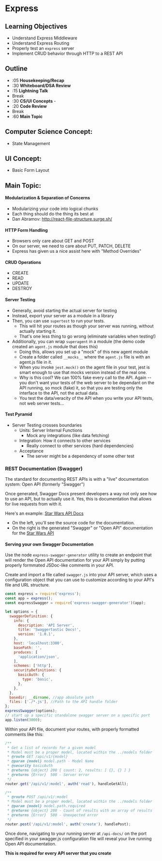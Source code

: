 # Express 

## Learning Objectives

* Understand Express Middleware
* Understand Express Routing
* Properly test an `express` server
* Implement CRUD behavior through HTTP to a REST API

## Outline
* :05 **Housekeeping/Recap**
* :30 **Whiteboard/DSA Review** 
* :15 **Lightning Talk** 
* Break 
* :30 **CS/UI Concepts** -
* :20 **Code Review** 
* Break
* :60 **Main Topic**

## Computer Science Concept:
* State Management

## UI Concept:
* Basic Form Layout

## Main Topic:

#### Modularization & Separation of Concerns
* Modularizing your code into logical chunks
* Each thing should do the thing its best at
* Dan Abramov: http://react-file-structure.surge.sh/

#### HTTP Form Handling
* Browsers only care about GET and POST
* On our server, we need to care about PUT, PATCH, DELETE
* Express has given us a nice assist here with "Method Overrides"

#### CRUD Operations
* CREATE
* READ
* UPDATE
* DESTROY

#### Server Testing
* Generally, avoid starting the actual server for testing
* Instead, export your server as a module in a library
* Then, you can use `supertest` to run your tests.
  * This will hit your routes as though your server was running, without actually starting it.
  * That's one less thing to go wrong (eliminate variables when testing!)
* Additionally, you can wrap `superagent` in a module (the demo code created an `agent.js` module that does this)
  * Doing this, allows you set up a "mock" of this new agent module
  * Create a folder called `__mocks__` where the `agent.js` file is with an agent.js file in it.
  * When you invoke `jest.mock()` on the agent file in your test, jest is smart enough to use that mocks version instead of the real one.
  * Why is this cool? We can 100% fake every call to the API.  Again -- you don't want your tests of the web server to be dependant on the API running, so mock (fake) it, so that you are testing only the interface to the API, not the actual data.
  * You test the data/veracity of the API when you write your API tests, not web server tests...

#### Test Pyramid
  * Server Testing crosses boundaries
    * Units: Server Internal Functions
      * Mock any integrations (like data fetching)
    * Integration: How it connects to other services
      * Really connect to other services (hard dependencies)
    * Acceptance
      * The server might be a dependency of some other test
      
### REST Documentation (Swagger)

The standard for documenting REST APIs is with a "live" documentation system: Open API (formerly "Swagger")

Once generated, Swagger Docs present developers a way not only see how to use an API, but to actually use it.  Yes, this is documentation that allows for live requests from with it.

Here's an example: [Star Wars API Docs](https://app.swaggerhub.com/apis/ahardia/swapi/1.0.0#/)

* On the left, you'll see the source code for the documentation.
* On the right  is the generated "Swagger" or "Open API" documentation for the [Star Wars API](https://swapi.co/api/people)


#### Serving your own Swagger Documentation

Use the node `express-swagger-generator` utility to create an endpoint that will render the Open API documentation for your API simply by putting properly formmated JSDoc-like comments in your API.

Create and import a file called `swagger.js` into your API server, which uses a configuration object that you can use to customize according to your API's file and URL structure.

```javascript
const express = require('express');
const app = express();
const expressSwagger = require('express-swagger-generator')(app);

let options = {
  swaggerDefinition: {
    info: {
      description: 'API Server',
      title: 'Swaggertastic Docs!',
      version: '1.0.1',
    },
    host: 'localhost:3300',
    basePath: '',
    produces: [
      'application/json',
    ],
    schemes: ['http'],
    securityDefinitions: {
      basicAuth: {
        type: 'basic',
      },
    },
  },
  basedir: __dirname, //app absolute path
  files: ['./*.js'], //Path to the API handle folder
};
expressSwagger(options);
// start up a specific standalone swagger server on a specific port
app.listen(3000);
```

Within your API file, document your routes, with properly formatted comments like this:

```javascript
/**
 * Get a list of records for a given model
 * Model must be a proper model, located within the ../models folder
 * @route GET /api/v1/{model}
 * @param {model} model.path - Model Name
 * @security basicAuth
 * @returns {object} 200 { count: 2, results: [ {}, {} ] }
 * @returns {Error}  500 - Server error
 */
router.get('/api/v1/:model', auth('read'), handleGetAll);

/**
 * @route POST /api/v1/:model
 * Model must be a proper model, located within the ../models folder
 * @param {model} model.path.required
 * @returns {object} 200 - Count of results with an array of results
 * @returns {Error}  500 - Unexpected error
 */
router.post('/api/v1/:model', auth('create'), handlePost);
```

Once done, navigating to your running server at `/api-docs/` on the port specified in your swagger.js configuration file will reveal your live running Open API documentation.

**This is required for every API server that you create**
